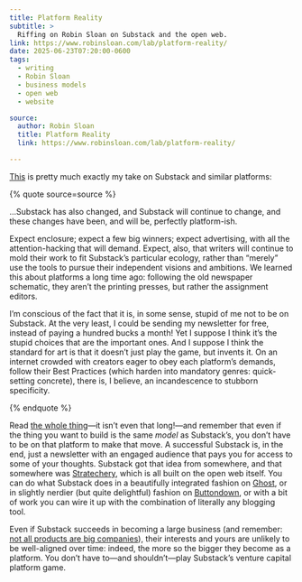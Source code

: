 ```yaml
---
title: Platform Reality
subtitle: >
  Riffing on Robin Sloan on Substack and the open web.
link: https://www.robinsloan.com/lab/platform-reality/
date: 2025-06-23T07:20:00-0600
tags:
  - writing
  - Robin Sloan
  - business models
  - open web
  - website

source:
  author: Robin Sloan
  title: Platform Reality
  link: https://www.robinsloan.com/lab/platform-reality/

---
```


[This]({{link}}) is pretty much exactly my take on Substack and similar platforms:

{% quote source=source %}

…Substack has also changed, and Substack will continue to change, and these changes have been, and will be, perfectly platform-ish.

Expect enclosure; expect a few big winners; expect advertising, with all the attention-hacking that will demand. Expect, also, that writers will continue to mold their work to fit Substack’s particular ecology, rather than “merely” use the tools to pursue their independent visions and ambitions. We learned this about platforms a long time ago: following the old newspaper schematic, they aren’t the printing presses, but rather the assignment editors.

I’m conscious of the fact that it is, in some sense, stupid of me not to be on Substack. At the very least, I could be sending my newsletter for free, instead of paying a hundred bucks a month! Yet I suppose I think it’s the stupid choices that are the important ones. And I suppose I think the standard for art is that it doesn’t just play the game, but invents it. On an internet crowded with creators eager to obey each platform’s demands, follow their Best Practices (which harden into mandatory genres: quick-setting concrete), there is, I believe, an incandescence to stubborn specificity.

{% endquote %}

Read [the whole thing]({{link}})—it isn’t even that long!—and remember that even if the thing you want to build is the same *model* as Substack’s, you don’t have to be on that platform to make that move. A successful Substack is, in the end, just a newsletter with an engaged audience that pays you for access to some of your thoughts. Substack got that idea from somewhere, and that somewhere was [Stratechery](https://stratechery.com), which is all built on the open web itself. You can do what Substack does in a beautifully integrated fashion on [Ghost](https://ghost.org), or in slightly nerdier (but quite delightful) fashion on [Buttondown](https://buttondown.com), or with a bit of work you can wire it up with the combination of literally any blogging tool.

Even if Substack succeeds in becoming a large business (and remember: [not all products are big companies](https://v5.chriskrycho.com/journal/mozilla-and-pocket/)), their interests and yours are unlikely to be well-aligned over time: indeed, the more so the bigger they become as a platform. You don’t have to—and shouldn’t—play Substack’s venture capital platform game.
